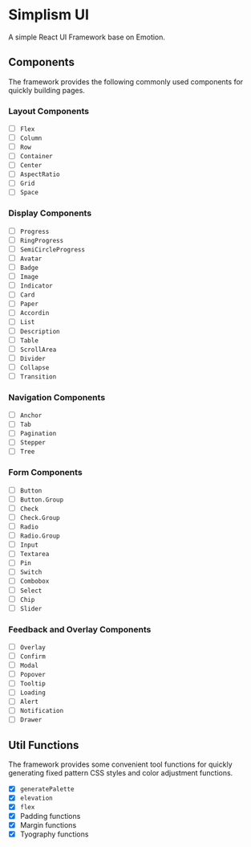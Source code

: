 # Simplism UI

A simple React UI Framework base on Emotion.

## Components

The framework provides the following commonly used components for quickly building pages.

### Layout Components

- [ ] `Flex`
- [ ] `Column`
- [ ] `Row`
- [ ] `Container`
- [ ] `Center`
- [ ] `AspectRatio`
- [ ] `Grid`
- [ ] `Space`

### Display Components

- [ ] `Progress`
- [ ] `RingProgress`
- [ ] `SemiCircleProgress`
- [ ] `Avatar`
- [ ] `Badge`
- [ ] `Image`
- [ ] `Indicator`
- [ ] `Card`
- [ ] `Paper`
- [ ] `Accordin`
- [ ] `List`
- [ ] `Description`
- [ ] `Table`
- [ ] `ScrollArea`
- [ ] `Divider`
- [ ] `Collapse`
- [ ] `Transition`

### Navigation Components

- [ ] `Anchor`
- [ ] `Tab`
- [ ] `Pagination`
- [ ] `Stepper`
- [ ] `Tree`

### Form Components

- [ ] `Button`
- [ ] `Button.Group`
- [ ] `Check`
- [ ] `Check.Group`
- [ ] `Radio`
- [ ] `Radio.Group`
- [ ] `Input`
- [ ] `Textarea`
- [ ] `Pin`
- [ ] `Switch`
- [ ] `Combobox`
- [ ] `Select`
- [ ] `Chip`
- [ ] `Slider`

### Feedback and Overlay Components

- [ ] `Overlay`
- [ ] `Confirm`
- [ ] `Modal`
- [ ] `Popover`
- [ ] `Tooltip`
- [ ] `Loading`
- [ ] `Alert`
- [ ] `Notification`
- [ ] `Drawer`

## Util Functions

The framework provides some convenient tool functions for quickly generating fixed pattern CSS styles and color adjustment functions.

- [x] `generatePalette`
- [x] `elevation`
- [x] `flex`
- [x] Padding functions
- [x] Margin functions
- [x] Tyography functions
